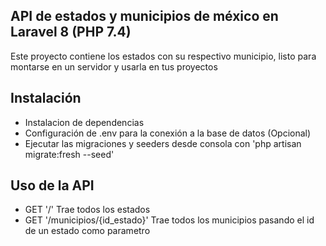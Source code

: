 ## API de estados y municipios de méxico en Laravel 8 (PHP 7.4)

Este proyecto contiene los estados con su respectivo municipio, listo para montarse en un servidor
y usarla en tus proyectos

## Instalación

- Instalacion de dependencias
- Configuración de .env para la conexión a la base de datos (Opcional)
- Ejecutar las migraciones y seeders desde consola con 'php artisan migrate:fresh --seed'

## Uso de la API

- GET '/' Trae todos los estados
- GET '/municipios/{id_estado}' Trae todos los municipios pasando el id de un estado como parametro
